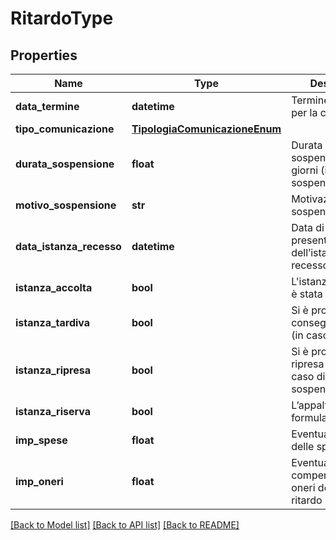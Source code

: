 # RitardoType

## Properties
Name | Type | Description | Notes
------------ | ------------- | ------------- | -------------
**data_termine** | **datetime** | Termine previsto per la consegna | 
**tipo_comunicazione** | [**TipologiaComunicazioneEnum**](TipologiaComunicazioneEnum.md) |  | 
**durata_sospensione** | **float** | Durata della sospensione in giorni (in caso di sospensione) | [optional] 
**motivo_sospensione** | **str** | Motivazione della sospensione/ritardo | [optional] 
**data_istanza_recesso** | **datetime** | Data di presentazione dell’istanza di recesso | 
**istanza_accolta** | **bool** | L&#x27;istanza di recesso è stata accolta? | 
**istanza_tardiva** | **bool** | Si è proceduto a consegna tardiva (in caso di ritardo) | 
**istanza_ripresa** | **bool** | Si è proceduto alla ripresa dei lavori (in caso di sospensione) | 
**istanza_riserva** | **bool** | L’appaltatore ha formulato riserve | 
**imp_spese** | **float** | Eventuale rimborso delle spese in € | 
**imp_oneri** | **float** | Eventuale compenso degli oneri derivanti dal ritardo in € | [optional] 

[[Back to Model list]](../README.md#documentation-for-models) [[Back to API list]](../README.md#documentation-for-api-endpoints) [[Back to README]](../README.md)

